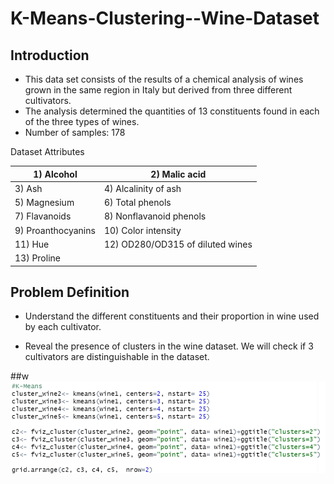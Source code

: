 # K-Means-Clustering--Wine-Dataset

## Introduction 

- This data set consists of the results of a chemical analysis of wines grown in the same region in Italy but derived from three different cultivators.
- The analysis determined the quantities of 13 constituents found in each of the three types of wines.
- Number of samples: 178

Dataset Attributes

|1) Alcohol |2) Malic acid|
|---|---|
|3) Ash |4) Alcalinity of ash|
|5) Magnesium |6) Total phenols|
|7) Flavanoids |8) Nonflavanoid phenols|
|9) Proanthocyanins |10) Color intensity|
|11) Hue |12) OD280/OD315 of diluted wines|
|13) Proline| |


## Problem Definition

- Understand the different constituents and their proportion in wine used by each 
cultivator.

- Reveal the presence of clusters in the wine dataset. We will check if 3 cultivators are 
distinguishable in the dataset.

##w
![](https://github.com/mitaliwadher/K-Means-Clustering--Wine-Dataset/blob/main/assets/1.png)
